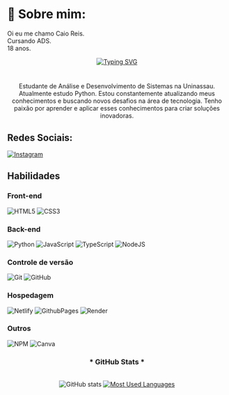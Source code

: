 # 👀 Sobre mim:
Oi eu me chamo Caio Reis.<br>Cursando ADS.<br>18 anos.

<div align="center">
  <a href="https://git.io/typing-svg">
    <img src="https://readme-typing-svg.demolab.com?font=Fira+Code&weight=500&size=22&pause=1000&color=#0000FF&center=true&vCenter=true&random=false&width=524&lines=%E2%8A%B9+Welcome+to+my+profile!" alt="Typing SVG">
  </a>
</div>

#
<p align="center">Estudante de Análise e Desenvolvimento de Sistemas na Uninassau. Atualmente estudo Python.
Estou constantemente atualizando meus conhecimentos e buscando novos desafios na área de tecnologia. Tenho paixão por aprender e aplicar esses conhecimentos para criar soluções inovadoras.

##  Redes Sociais:
[![Instagram](https://img.shields.io/badge/Instagram-%23E4405F.svg?logo=Instagram&logoColor=white)](https://instagram.com/Caio.xyz_) 


##  Habilidades

### Front-end
![HTML5](https://img.shields.io/badge/html5-%23E34F26.svg?style=flat&logo=html5&logoColor=white)  ![CSS3](https://img.shields.io/badge/css3-%231572B6.svg?style=flat&logo=css3&logoColor=white)

### Back-end
![Python](https://img.shields.io/badge/python-3670A0?style=flat&logo=python&logoColor=ffdd54)  ![JavaScript](https://img.shields.io/badge/javascript-%23323330.svg?style=flat&logo=javascript&logoColor=%23F7DF1E)  ![TypeScript](https://img.shields.io/badge/typescript-%23007ACC.svg?style=flat&logo=typescript&logoColor=white)  ![NodeJS](https://img.shields.io/badge/node.js-6DA55F?style=flat&logo=node.js&logoColor=white)  

### Controle de versão
![Git](https://img.shields.io/badge/git-%23F05033.svg?style=flat&logo=git&logoColor=white)  ![GitHub](https://img.shields.io/badge/GitHub-181717?logo=github&logoColor=white)

### Hospedagem
![Netlify](https://img.shields.io/badge/netlify-%23000000.svg?style=flat&logo=netlify&logoColor=#00C7B7) ![GithubPages](https://img.shields.io/badge/github%20pages-121013?style=flat&logo=github&logoColor=white) ![Render](https://img.shields.io/badge/Render-%46E3B7.svg?style=flat&logo=render&logoColor=white)

### Outros
![NPM](https://img.shields.io/badge/NPM-%23CB3837.svg?style=flat&logo=npm&logoColor=white)   ![Canva](https://img.shields.io/badge/Canva-%2300C4CC.svg?style=flat&logo=Canva&logoColor=white)

<div style="text-align: center;" align="center">
  <h3>* GitHub Stats *</h3>
  <br>
  <img src="https://github-readme-stats-git-masterrstaa-rickstaa.vercel.app/api?username=caioreis29974&hide_title=true&show_icons=true&include_all_commits=false&count_private=true&line_height=25&hide=issues&bg_color=000&title_color=FF00F6&text_color=FFF&border_radius=3&border_color=36123c&icon_color=FF00F6&theme=jolly" alt="GitHub stats">

  <a href="https://github.com/caioreis29974/github-readme-stats">
    <img src="https://github-readme-stats-git-masterrstaa-rickstaa.vercel.app/api/top-langs/?username=caioreis29974&line_height=10&card_width=290&layout=compact&hide_title=false&count_private=true&langs_count=4&show_icons=true&title_color=FF00F6&hide=html,scss,less&bg_color=000&text_color=8B8B8B&border_radius=3&border_color=561760&count_private=true" alt="Most Used Languages">
  </a>
</div>
